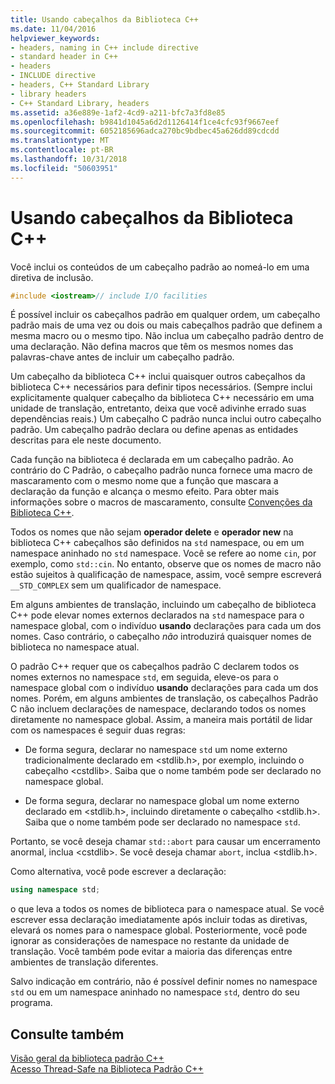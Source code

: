 ```yaml
---
title: Usando cabeçalhos da Biblioteca C++
ms.date: 11/04/2016
helpviewer_keywords:
- headers, naming in C++ include directive
- standard header in C++
- headers
- INCLUDE directive
- headers, C++ Standard Library
- library headers
- C++ Standard Library, headers
ms.assetid: a36e889e-1af2-4cd9-a211-bfc7a3fd8e85
ms.openlocfilehash: b9841d1045a6d2d1126414f1ce4cfc93f9667eef
ms.sourcegitcommit: 6052185696adca270bc9bdbec45a626dd89cdcdd
ms.translationtype: MT
ms.contentlocale: pt-BR
ms.lasthandoff: 10/31/2018
ms.locfileid: "50603951"
---
```

# <a name="using-c-library-headers"></a>Usando cabeçalhos da Biblioteca C++

Você inclui os conteúdos de um cabeçalho padrão ao nomeá-lo em uma diretiva de inclusão.

```cpp
#include <iostream>// include I/O facilities
```

É possível incluir os cabeçalhos padrão em qualquer ordem, um cabeçalho padrão mais de uma vez ou dois ou mais cabeçalhos padrão que definem a mesma macro ou o mesmo tipo. Não inclua um cabeçalho padrão dentro de uma declaração. Não defina macros que têm os mesmos nomes das palavras-chave antes de incluir um cabeçalho padrão.

Um cabeçalho da biblioteca C++ inclui quaisquer outros cabeçalhos da biblioteca C++ necessários para definir tipos necessários. (Sempre inclui explicitamente qualquer cabeçalho da biblioteca C++ necessário em uma unidade de translação, entretanto, deixa que você adivinhe errado suas dependências reais.) Um cabeçalho C padrão nunca inclui outro cabeçalho padrão. Um cabeçalho padrão declara ou define apenas as entidades descritas para ele neste documento.

Cada função na biblioteca é declarada em um cabeçalho padrão. Ao contrário do C Padrão, o cabeçalho padrão nunca fornece uma macro de mascaramento com o mesmo nome que a função que mascara a declaração da função e alcança o mesmo efeito. Para obter mais informações sobre o macros de mascaramento, consulte [Convenções da Biblioteca C++](../standard-library/cpp-library-conventions.md).

Todos os nomes que não sejam **operador delete** e **operador new** na biblioteca C++ cabeçalhos são definidos na `std` namespace, ou em um namespace aninhado no `std` namespace. Você se refere ao nome `cin`, por exemplo, como `std::cin`. No entanto, observe que os nomes de macro não estão sujeitos à qualificação de namespace, assim, você sempre escreverá `__STD_COMPLEX` sem um qualificador de namespace.

Em alguns ambientes de translação, incluindo um cabeçalho de biblioteca C++ pode elevar nomes externos declarados na `std` namespace para o namespace global, com o indivíduo **usando** declarações para cada um dos nomes. Caso contrário, o cabeçalho *não* introduzirá quaisquer nomes de biblioteca no namespace atual.

O padrão C++ requer que os cabeçalhos padrão C declarem todos os nomes externos no namespace `std`, em seguida, eleve-os para o namespace global com o indivíduo **usando** declarações para cada um dos nomes. Porém, em alguns ambientes de translação, os cabeçalhos Padrão C não incluem declarações de namespace, declarando todos os nomes diretamente no namespace global. Assim, a maneira mais portátil de lidar com os namespaces é seguir duas regras:

- De forma segura, declarar no namespace `std` um nome externo tradicionalmente declarado em \<stdlib.h>, por exemplo, incluindo o cabeçalho \<cstdlib>. Saiba que o nome também pode ser declarado no namespace global.

- De forma segura, declarar no namespace global um nome externo declarado em \<stdlib.h>, incluindo diretamente o cabeçalho \<stdlib.h>. Saiba que o nome também pode ser declarado no namespace `std`.

Portanto, se você deseja chamar `std::abort` para causar um encerramento anormal, inclua \<cstdlib>. Se você deseja chamar `abort`, inclua \<stdlib.h>.

Como alternativa, você pode escrever a declaração:

```cpp
using namespace std;
```

o que leva a todos os nomes de biblioteca para o namespace atual. Se você escrever essa declaração imediatamente após incluir todas as diretivas, elevará os nomes para o namespace global. Posteriormente, você pode ignorar as considerações de namespace no restante da unidade de translação. Você também pode evitar a maioria das diferenças entre ambientes de translação diferentes.

Salvo indicação em contrário, não é possível definir nomes no namespace `std` ou em um namespace aninhado no namespace `std`, dentro do seu programa.

## <a name="see-also"></a>Consulte também

[Visão geral da biblioteca padrão C++](../standard-library/cpp-standard-library-overview.md)<br/>
[Acesso Thread-Safe na Biblioteca Padrão C++](../standard-library/thread-safety-in-the-cpp-standard-library.md)<br/>
